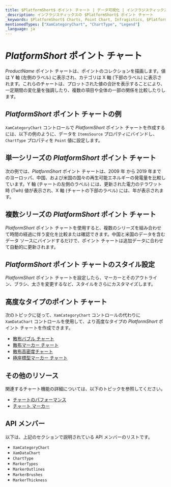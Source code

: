 ```yaml
---
title: $PlatformShort$ ポイント チャート | データ可視化 | インフラジスティックス
_description: インフラジスティックスの $PlatformShort$ ポイント チャート
_keywords: $PlatformShort$ Charts, Point Chart, Infragistics, $PlatformShort$ チャート, ポイント チャート, インフラジスティックス
mentionedTypes: ["XamCategoryChart", "ChartType", "Legend"]
_language: ja
---
```

# $PlatformShort$ ポイント チャート

$ProductName$ ポイント チャートは、ポイントのコレクションを描画します。値は Y 軸 (左側のラベル) に表示され、カテゴリは X 軸 (下部のラベル) に表示されます。これらのチャートは、プロットされた値の合計を表示することにより、一定期間の変化量を強調したり、複数の項目や全体の一部の関係を比較したりします。

## $PlatformShort$ ポイント チャートの例

`XamCategoryChart` コントロールで $PlatformShort$  ポイント チャートを作成するには、以下の例のように、データを `ItemsSource` プロパティにバインドし、`ChartType` プロパティを `Point` 値に設定します。

<code-view style="height: 600px"
           data-demos-base-url="{environment:dvDemosBaseUrl}"
           iframe-src="{environment:dvDemosBaseUrl}/charts/category-chart-point-chart-multiple-sources"
           alt="$PlatformShort$ ポイント チャートの例" >
</code-view>

<div class="divider--half"></div>

## 単一シリーズの $PlatformShort$ ポイント チャート

次の例では、$PlatformShort$ ポイント チャートは、2009 年 から 2019 年までのヨーロッパ、中国、および米国の国々の再生可能エネルギーの発電量を比較しています。Y 軸 (チャートの左側のラベル) には、更新された電力のテラワット時 (Twh) 値が表示され、X 軸 (チャートの下部のラベル) には、年が表示されます。

<code-view style="height: 600px"
           data-demos-base-url="{environment:dvDemosBaseUrl}"
           iframe-src="{environment:dvDemosBaseUrl}/charts/category-chart-point-chart-single-source"
           alt="単一シリーズの $PlatformShort$ ポイント チャート" >
</code-view>

<div class="divider--half"></div>

## 複数シリーズの $PlatformShort$ ポイント チャート

$PlatformShort$ ポイント チャートを使用すると、複数のシリーズを組み合わせて時間の経過に伴う変化を比較または確認できます。中国と米国のデータを含むデータ ソースにバインドするだけで、ポイント チャートは追加データに合わせて自動的に更新されます。

<code-view style="height: 600px"
           data-demos-base-url="{environment:dvDemosBaseUrl}"
           iframe-src="{environment:dvDemosBaseUrl}/charts/category-chart-point-chart-multiple-sources"
           alt="複数シリーズの $PlatformShort$ ポイント チャート" >
</code-view>

<div class="divider--half"></div>

## $PlatformShort$ ポイント チャートのスタイル設定

$PlatformShort$ ポイント チャートを設定したら、マーカーとそのアウトライン、ブラシ、太さを変更するなど、スタイルをさらにカスタマイズします。

<code-view style="height: 600px"
           data-demos-base-url="{environment:dvDemosBaseUrl}"
           iframe-src="{environment:dvDemosBaseUrl}/charts/category-chart-point-chart-styling"
           alt="ポイント チャートのスタイル設定" >
</code-view>

<div class="divider--half"></div>

## 高度なタイプのポイント チャート

次のトピックに従って、`XamCategoryChart` コントロールの代わりに `XamDataChart` コントロールを使用して、より高度なタイプの $PlatformShort$ ポイント チャートを作成できます。

- [散布バブル チャート](bubble-chart.md)
- [散布マーカー チャート](scatter-chart.md#$PlatformShort$-散布マーカー-チャート)
- [散布高密度チャート](scatter-chart.md#$PlatformShort$-散布高密度チャート)
- [極座標型マーカー チャート](polar-chart.md#$PlatformShort$-極座標型マーカー-チャート)

## その他のリソース

関連するチャート機能の詳細については、以下のトピックを参照してください。

- [チャートのパフォーマンス](../features/chart-performance.md)
- [チャート マーカー](../features/chart-markers.md)

## API メンバー

以下は、上記のセクションで説明されている API メンバーのリストです。

- `XamCategoryChart`
- `XamDataChart`
- `ChartType`
- `MarkerTypes`
- `MarkerOutlines`
- `MarkerBrushes`
- `MarkerThickness`

